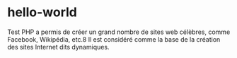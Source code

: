 # hello-world
Test
PHP a permis de créer un grand nombre de sites web célèbres, comme Facebook, Wikipédia, etc.8 Il est considéré comme la base de la création des sites Internet dits dynamiques.
